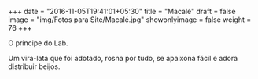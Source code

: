 +++
date = "2016-11-05T19:41:01+05:30"
title = "Macalé"
draft = false
image = "img/Fotos para Site/Macalé.jpg"
showonlyimage = false
weight = 76
+++

O príncipe do Lab.
<!--more-->

Um vira-lata que foi adotado, rosna por tudo, se apaixona fácil e adora distribuir beijos.
